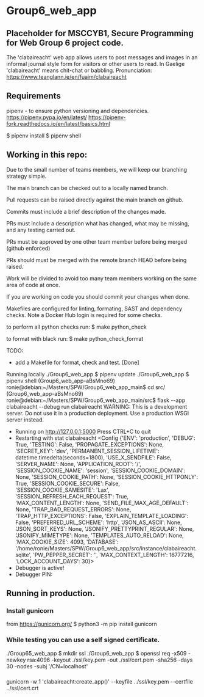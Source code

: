 # Group6_web_app

## Placeholder for MSCCYB1, Secure Programming for Web Group 6 project code.

The 'clabaireacht' web app allows users to post messages and images in an informal journal style form for visitors or other users to read. 
In Gaelige 'clabaireacht' means chit-chat or babbling. Pronunciation: https://www.teanglann.ie/en/fuaim/clabaireacht

## Requirements

pipenv - to ensure python versioning and dependencies.
https://pipenv.pypa.io/en/latest/
https://pipenv-fork.readthedocs.io/en/latest/basics.html

$ pipenv install
$ pipenv shell


## Working in this repo:

Due to the small number of teams members, we will keep our branching strategy simple. 

The main branch can be checked out to a locally named branch.  

Pull requests can be raised directly against the main branch on github. 

Commits must include a brief description of the changes made.  

PRs must include a description what has changed, what may be missing, and any testing carried out. 

PRs must be approved by one other team member before being merged (github enforced)

PRs should must be merged with the remote branch HEAD before being raised.  

Work will be divided to avoid too many team members working on the same area of code at once. 

If you are working on code you should commit your changes when done. 

Makefiles are configured for linting, formating, SAST and dependency checks. 
Note a Docker Hub login is required for some checks.

to perform all python checks run:
$ make python_check

to format with black run:
$ make python_check_format


TODO:
* add a Makefile for format, check and test. [Done]

Running locally
./Group6_web_app $ pipenv update 
./Group6_web_app $ pipenv shell
(Group6_web_app-aBsMno69) ronie@debian:~/Masters/SPW/Group6_web_app_main$ cd src/
(Group6_web_app-aBsMno69) ronie@debian:~/Masters/SPW/Group6_web_app_main/src$ flask --app clabaireacht --debug run
clabaireacht
WARNING: This is a development server. Do not use it in a production deployment. Use a production WSGI server instead.
 * Running on http://127.0.0.1:5000
Press CTRL+C to quit
 * Restarting with stat
clabaireacht
<Config {'ENV': 'production', 'DEBUG': True, 'TESTING': False, 'PROPAGATE_EXCEPTIONS': None, 'SECRET_KEY': 'dev', 'PERMANENT_SESSION_LIFETIME': datetime.timedelta(seconds=1800), 'USE_X_SENDFILE': False, 'SERVER_NAME': None, 'APPLICATION_ROOT': '/', 'SESSION_COOKIE_NAME': 'session', 'SESSION_COOKIE_DOMAIN': None, 'SESSION_COOKIE_PATH': None, 'SESSION_COOKIE_HTTPONLY': True, 'SESSION_COOKIE_SECURE': False, 'SESSION_COOKIE_SAMESITE': 'Lax', 'SESSION_REFRESH_EACH_REQUEST': True, 'MAX_CONTENT_LENGTH': None, 'SEND_FILE_MAX_AGE_DEFAULT': None, 'TRAP_BAD_REQUEST_ERRORS': None, 'TRAP_HTTP_EXCEPTIONS': False, 'EXPLAIN_TEMPLATE_LOADING': False, 'PREFERRED_URL_SCHEME': 'http', 'JSON_AS_ASCII': None, 'JSON_SORT_KEYS': None, 'JSONIFY_PRETTYPRINT_REGULAR': None, 'JSONIFY_MIMETYPE': None, 'TEMPLATES_AUTO_RELOAD': None, 'MAX_COOKIE_SIZE': 4093, 'DATABASE': '/home/ronie/Masters/SPW/Group6_web_app/src/instance/clabaireacht.sqlite', 'PW_PEPPER_SECRET': '', 'MAX_CONTEXT_LENGTH': 16777216, 'LOCK_ACCOUNT_DAYS': 30}>
 * Debugger is active!
 * Debugger PIN: 


## Running in production.

### Install gunicorn
from https://gunicorn.org/
$ python3 -m pip install gunicorn

### While testing you can use a self signed certificate.
./Group65_web_app $ mkdir ssl 
./Group6_web_app $ openssl req -x509 -newkey rsa:4096 -keyout ./ssl/key.pem -out ./ssl/cert.pem -sha256 -days 30 -nodes -subj '/CN=localhost'

###
gunicorn -w 1 'clabaireacht:create_app()' --keyfile ../ssl/key.pem --certfile ../ssl/cert.crt 

